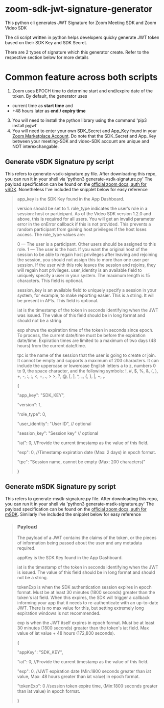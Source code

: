 # zoom-sdk-jwt-signature-generator
This python cli generates JWT Signature for Zoom Meeting SDK and Zoom Video SDK

The cli script written in python helps developers quicky generate JWT token based on their SDK Key and SDK Secret.

There are 2 types of signature which this generator create. Refer to the respective section below for more details

# Common feature across both scripts #
1. Zoom uses EPOCH time to determine start and end/expire date of the token. By default, the generator uses 
- current time as **start time** and 
- +48 hours later as **end / expiry time**
3. You will need to install the python library using the command 'pip3 install pyjwt'
4. You will need to enter your own SDK_Secret and App_Key found in your [Zoom Marketplace Account](https://marketplace.zoom.us). Do note that the SDK_Secret and App_Key between your meeting-SDK and video-SDK account are unique and NOT interexchangable.

## Generate vSDK Signature py script ##
This refers to generate-vsdk-signature.py file. After downloading this repo, you can run it in your shell via 'python3 generate-vsdk-signature.py'
The payload specification can be found on the [official zoom docs, auth for vSDK](https://marketplace.zoom.us/docs/sdk/video/auth/). Nonetheless I've included the snipplet below for easy reference

> app_key is the SDK Key found in the App Dashboard.
>
>version should be set to 1.
>role_type indicates the user’s role in a session: host or participant. As of the Video SDK version 1.2.0 and above, this is required for all users. You will get an invalid parameter error in the onError callback if this is not provided. This prevents a random participant from gaining host privileges if the host loses access. The role_type values are:
>
>
>0 — The user is a participant. Other users should be assigned to this role.
>1 — The user is the host. If you want the original host of the session to be able to regain host privileges after leaving and rejoining the session, you should not assign this to more than one user per session. If the user with this role leaves the session and rejoins, they will regain host privileges. user_identity is an available field to uniquely specify a user in your system. The maximum length is 15 characters. This field is optional.
>
>session_key is an available field to uniquely specify a session in your system, for example, to make reporting easier. This is a string. It will be present in APIs. This field is optional.
>
>iat is the timestamp of the token in seconds identifying when the JWT was issued. The value of this field should be in long format and should not be a string.
>
>exp shows the expiration time of the token in seconds since epoch. To process, the current date/time must be before the expiration date/time. Expiration times are limited to a maximum of two days (48 hours) from the current date/time.
>
>tpc is the name of the session that the user is going to create or join. It cannot be empty and supports a maximum of 200 characters. It can include the uppercase or lowercase English letters a to z, numbers 0 to 9, the space character, and the following symbols: !, #, $, %, &, (, ), +, -, :, ;, <, =, ., > >, ?, @, [, ], ^, _, {, }, |, ~, ,.
>
>{
>
>  "app_key": "SDK_KEY",
>  
>  "version": 1,
>  
>  "role_type": 0,
>  
>  "user_identity": "User ID", // optional
>  
>  "session_key": "Session key" // optional
>  
>  "iat": 0, //Provide the current timestamp as the value of this field.
>  
>  "exp": 0, //Timestamp expiration date (Max: 2 days) in epoch format.
>  
>  "tpc": "Session name, cannot be empty (Max: 200 characters)"
>  
>}

## Generate mSDK Signature py script ##
This refers to generate-msdk-signature.py file. After downloading this repo, you can run it in your shell via 'python3 generate-msdk-signature.py'
The payload specification can be found on the [official zoom docs, auth for mSDK](https://marketplace.zoom.us/docs/sdk/native-sdks/auth/). Similarly I've included the snipplet below for easy reference
>### Payload ###
>The payload of a JWT contains the claims of the token, or the pieces of information being passed about the user and any metadata required.
>
>appKey is the SDK Key found in the App Dashboard.
>
>iat is the timestamp of the token in seconds identifying when the JWT is issued. The value of this field should be in long format and should not be a string.
>
>tokenExp is when the SDK authentication session expires in epoch format. Must be at least 30 minutes (1800 seconds) greater than the token's iat field. When this expires, the SDK will trigger a callback informing your app that it needs to re-authenticate with an up-to-date JWT. There is no max value for this, but setting extremely long expiration windows is not recommended.
>
>exp is when the JWT itself expires in epoch format. Must be at least 30 minutes (1800 seconds) greater than the token's iat field. Max value of iat value + 48 hours (172,800 seconds).
>
>{
>
>  "appKey": "SDK_KEY",
>  
>  "iat": 0, //Provide the current timestamp as the value of this field.
>  
>  "exp": 0, //JWT expiration date (Min:1800 seconds greater than iat value, Max: 48 hours greater than iat value) in epoch format.
>  
>  "tokenExp": 0 //session token expire time, (Min:1800 seconds greater than iat value) in epoch format.
>  
>}

